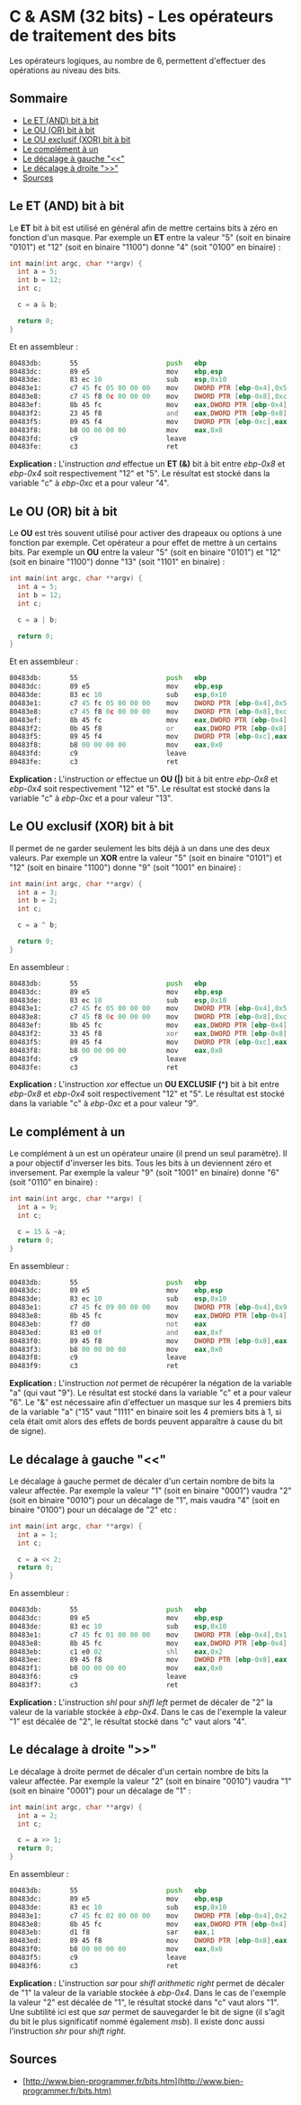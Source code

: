 # C & ASM (32 bits) - Les opérateurs de traitement des bits
Les opérateurs logiques, au nombre de 6, permettent d'effectuer des opérations au niveau des bits.

## Sommaire
* [Le ET (AND) bit à bit](https://github.com/Sharpforce/Reverse-Engineering/blob/master/01.%20Ressources/06.%20C%20%26%20ASM%20(32%20bits)%20-%20Les%20op%C3%A9rateurs%20logiques.md#le-et-and-bit-%C3%A0-bit)
* [Le OU (OR) bit à bit](https://github.com/Sharpforce/Reverse-Engineering/blob/master/01.%20Ressources/06.%20C%20%26%20ASM%20(32%20bits)%20-%20Les%20op%C3%A9rateurs%20logiques.md#le-ou-or-bit-%C3%A0-bit)
* [Le OU exclusif (XOR) bit à bit](https://github.com/Sharpforce/Reverse-Engineering/blob/master/01.%20Ressources/06.%20C%20%26%20ASM%20(32%20bits)%20-%20Les%20op%C3%A9rateurs%20logiques.md#le-ou-exclusif-xor-bit-%C3%A0-bit)
* [Le complément à un](https://github.com/Sharpforce/Reverse-Engineering/blob/master/01.%20Ressources/06.%20C%20%26%20ASM%20(32%20bits)%20-%20Les%20op%C3%A9rateurs%20logiques.md#le-compl%C3%A9ment-%C3%A0-un)
* [Le décalage à gauche "<<"](https://github.com/Sharpforce/Reverse-Engineering/blob/master/01.%20Ressources/06.%20C%20%26%20ASM%20(32%20bits)%20-%20Les%20op%C3%A9rateurs%20logiques.md#le-d%C3%A9calage-%C3%A0-gauche-)
* [Le décalage à droite ">>"](https://github.com/Sharpforce/Reverse-Engineering/blob/master/01.%20Ressources/06.%20C%20%26%20ASM%20(32%20bits)%20-%20Les%20op%C3%A9rateurs%20logiques.md#le-d%C3%A9calage-%C3%A0-droite-)
* [Sources](https://github.com/Sharpforce/Reverse-Engineering/blob/master/01.%20Ressources/06.%20C%20%26%20ASM%20(32%20bits)%20-%20Les%20op%C3%A9rateurs%20logiques.md#sources)

## Le ET (AND) bit à bit
Le **ET** bit à bit est utilisé en général afin de mettre certains bits à zéro en fonction d'un masque. Par exemple un **ET** entre la valeur "5" (soit en binaire "0101") et "12" (soit en binaire "1100") donne "4" (soit "0100" en binaire) :
```c
int main(int argc, char **argv) {
  int a = 5;
  int b = 12;
  int c;

  c = a & b;

  return 0;
}
```

Et en assembleur :
```asm
80483db:       55                      push   ebp
80483dc:       89 e5                   mov    ebp,esp
80483de:       83 ec 10                sub    esp,0x10
80483e1:       c7 45 fc 05 00 00 00    mov    DWORD PTR [ebp-0x4],0x5
80483e8:       c7 45 f8 0c 00 00 00    mov    DWORD PTR [ebp-0x8],0xc
80483ef:       8b 45 fc                mov    eax,DWORD PTR [ebp-0x4]
80483f2:       23 45 f8                and    eax,DWORD PTR [ebp-0x8]
80483f5:       89 45 f4                mov    DWORD PTR [ebp-0xc],eax
80483f8:       b8 00 00 00 00          mov    eax,0x0
80483fd:       c9                      leave
80483fe:       c3                      ret
```

**Explication :** L'instruction _and_ effectue un **ET (&)** bit à bit entre _ebp-0x8_ et _ebp-0x4_ soit respectivement "12" et "5". Le résultat est stocké dans la variable "c" à _ebp-0xc_ et a pour valeur "4".

## Le OU (OR) bit à bit
Le **OU** est très souvent utilisé pour activer des drapeaux ou options à une fonction par exemple. Cet opérateur a pour effet de mettre à un certains bits. Par exemple un **OU** entre la valeur "5" (soit en binaire "0101") et "12" (soit en binaire "1100") donne "13" (soit "1101" en binaire) :
```c
int main(int argc, char **argv) {
  int a = 5;
  int b = 12;
  int c;

  c = a | b;

  return 0;
}
```

Et en assembleur :
```asm
80483db:       55                      push   ebp
80483dc:       89 e5                   mov    ebp,esp
80483de:       83 ec 10                sub    esp,0x10
80483e1:       c7 45 fc 05 00 00 00    mov    DWORD PTR [ebp-0x4],0x5
80483e8:       c7 45 f8 0c 00 00 00    mov    DWORD PTR [ebp-0x8],0xc
80483ef:       8b 45 fc                mov    eax,DWORD PTR [ebp-0x4]
80483f2:       0b 45 f8                or     eax,DWORD PTR [ebp-0x8]
80483f5:       89 45 f4                mov    DWORD PTR [ebp-0xc],eax
80483f8:       b8 00 00 00 00          mov    eax,0x0
80483fd:       c9                      leave
80483fe:       c3                      ret
```

**Explication :** L'instruction _or_ effectue un **OU (|)** bit à bit entre _ebp-0x8_ et _ebp-0x4_ soit respectivement "12" et "5". Le résultat est stocké dans la variable "c" à _ebp-0xc_ et a pour valeur "13".

## Le OU exclusif (XOR) bit à bit
Il permet de ne garder seulement les bits déjà à un dans une des deux valeurs. Par exemple un **XOR** entre la valeur "5" (soit en binaire "0101") et "12" (soit en binaire "1100") donne "9" (soit "1001" en binaire) :
```c
int main(int argc, char **argv) {
  int a = 3;
  int b = 2;
  int c;

  c = a ^ b;

  return 0;
}
```

En assembleur :
```asm
80483db:       55                      push   ebp
80483dc:       89 e5                   mov    ebp,esp
80483de:       83 ec 10                sub    esp,0x10
80483e1:       c7 45 fc 05 00 00 00    mov    DWORD PTR [ebp-0x4],0x5
80483e8:       c7 45 f8 0c 00 00 00    mov    DWORD PTR [ebp-0x8],0xc
80483ef:       8b 45 fc                mov    eax,DWORD PTR [ebp-0x4]
80483f2:       33 45 f8                xor    eax,DWORD PTR [ebp-0x8]
80483f5:       89 45 f4                mov    DWORD PTR [ebp-0xc],eax
80483f8:       b8 00 00 00 00          mov    eax,0x0
80483fd:       c9                      leave
80483fe:       c3                      ret
```

**Explication :** L'instruction _xor_ effectue un **OU EXCLUSIF (^)** bit à bit entre _ebp-0x8_ et _ebp-0x4_ soit respectivement "12" et "5". Le résultat est stocké dans la variable "c" à _ebp-0xc_ et a pour valeur "9".

## Le complément à un
Le complément à un est un opérateur unaire (il prend un seul paramètre). Il a pour objectif d'inverser les bits. Tous les bits à un deviennent zéro et inversement. Par exemple la valeur "9" (soit "1001" en binaire) donne "6" (soit "0110" en binaire) :
```c
int main(int argc, char **argv) {
  int a = 9;
  int c;

  c = 15 & ~a;
  return 0;
}
```

En assembleur :
```asm
80483db:       55                      push   ebp
80483dc:       89 e5                   mov    ebp,esp
80483de:       83 ec 10                sub    esp,0x10
80483e1:       c7 45 fc 09 00 00 00    mov    DWORD PTR [ebp-0x4],0x9
80483e8:       8b 45 fc                mov    eax,DWORD PTR [ebp-0x4]
80483eb:       f7 d0                   not    eax
80483ed:       83 e0 0f                and    eax,0xf
80483f0:       89 45 f8                mov    DWORD PTR [ebp-0x8],eax
80483f3:       b8 00 00 00 00          mov    eax,0x0
80483f8:       c9                      leave
80483f9:       c3                      ret
```

**Explication :** L'instruction _not_ permet de récupérer la négation de la variable "a" (qui vaut "9"). Le résultat est stocké dans la variable "c" et a pour valeur "6". Le "&" est nécessaire afin d'effectuer un masque sur les 4 premiers bits de la variable "a" ("15" vaut "1111" en binaire soit les 4 premiers bits à 1, si cela était omit alors des effets de bords peuvent apparaître à cause du bit de signe).

## Le décalage à gauche "<<"
Le décalage à gauche permet de décaler d'un certain nombre de bits la valeur affectée. Par exemple la valeur "1" (soit en binaire "0001") vaudra "2" (soit en binaire "0010") pour un décalage de "1", mais vaudra "4" (soit en binaire "0100") pour un décalage de "2" etc :            
```c
int main(int argc, char **argv) {
  int a = 1;
  int c;

  c = a << 2;
  return 0;
}
```

En assembleur :
```asm
80483db:       55                      push   ebp
80483dc:       89 e5                   mov    ebp,esp
80483de:       83 ec 10                sub    esp,0x10
80483e1:       c7 45 fc 01 00 00 00    mov    DWORD PTR [ebp-0x4],0x1
80483e8:       8b 45 fc                mov    eax,DWORD PTR [ebp-0x4]
80483eb:       c1 e0 02                shl    eax,0x2
80483ee:       89 45 f8                mov    DWORD PTR [ebp-0x8],eax
80483f1:       b8 00 00 00 00          mov    eax,0x0
80483f6:       c9                      leave
80483f7:       c3                      ret
```

**Explication :** L'instruction _shl_ pour _shifl left_ permet de décaler de "2" la valeur de la variable stockée à _ebp-0x4_. Dans le cas de l'exemple la valeur "1" est décalée de "2", le résultat stocké dans "c" vaut alors "4".

## Le décalage à droite ">>"
Le décalage à droite permet de décaler d'un certain nombre de bits la valeur affectée. Par exemple la valeur "2" (soit en binaire "0010") vaudra "1" (soit en binaire "0001") pour un décalage de "1" :            
```c
int main(int argc, char **argv) {
  int a = 2;
  int c;

  c = a >> 1;
  return 0;
}
```

En assembleur :
```asm
80483db:       55                      push   ebp
80483dc:       89 e5                   mov    ebp,esp
80483de:       83 ec 10                sub    esp,0x10
80483e1:       c7 45 fc 02 00 00 00    mov    DWORD PTR [ebp-0x4],0x2
80483e8:       8b 45 fc                mov    eax,DWORD PTR [ebp-0x4]
80483eb:       d1 f8                   sar    eax,1
80483ed:       89 45 f8                mov    DWORD PTR [ebp-0x8],eax
80483f0:       b8 00 00 00 00          mov    eax,0x0
80483f5:       c9                      leave
80483f6:       c3                      ret
```

**Explication :** L'instruction _sar_ pour _shifl arithmetic right_ permet de décaler de "1" la valeur de la variable stockée à _ebp-0x4_. Dans le cas de l'exemple la valeur "2" est décalée de "1", le résultat stocké dans "c" vaut alors "1". Une subtilité ici est que _sar_ permet de sauvegarder le bit de signe (il s'agit du bit le plus significatif nommé également _msb_). Il existe donc aussi l'instruction _shr_ pour _shift right_.

## Sources
* [http://www.bien-programmer.fr/bits.htm](http://www.bien-programmer.fr/bits.htm)